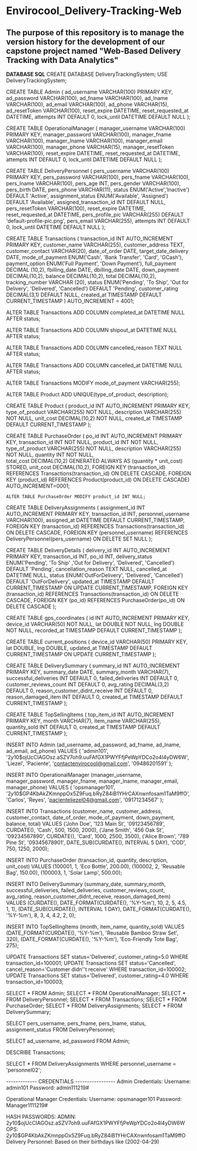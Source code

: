 # Envirocool_Delivery-Tracking-Web

## The purpose of this repository is to manage the version history for the development of our capstone project named "Web-Based Delivery Tracking with Data Analytics"

**DATABASE SQL**
CREATE DATABASE DeliveryTrackingSystem;
USE DeliveryTrackingSystem;

CREATE TABLE Admin (
    ad_username VARCHAR(100) PRIMARY KEY,
    ad_password VARCHAR(100),
    ad_fname VARCHAR(100),
    ad_lname VARCHAR(100),
    ad_email VARCHAR(100),
    ad_phone VARCHAR(15),
    ad_resetToken VARCHAR(100),
    reset_expire DATETIME,
    reset_requested_at DATETIME,
    attempts INT DEFAULT 0,
    lock_until DATETIME DEFAULT NULL
);

CREATE TABLE OperationalManager (
    manager_username VARCHAR(100) PRIMARY KEY,
    manager_password VARCHAR(100),
    manager_fname VARCHAR(100),
    manager_lname VARCHAR(100),
    manager_email VARCHAR(100),
    manager_phone VARCHAR(15),
    manager_resetToken VARCHAR(100),
    reset_expire DATETIME,
    reset_requested_at DATETIME,
    attempts INT DEFAULT 0,
    lock_until DATETIME DEFAULT NULL
);

CREATE TABLE DeliveryPersonnel (
    pers_username VARCHAR(100) PRIMARY KEY,
    pers_password VARCHAR(100),
    pers_fname VARCHAR(100),
    pers_lname VARCHAR(100),
    pers_age INT,
    pers_gender VARCHAR(100),
    pers_birth DATE,
    pers_phone VARCHAR(11),
    status ENUM('Active','Inactive') DEFAULT 'Active',
    assignment_status ENUM('Available', 'Assigned') DEFAULT 'Available',
    assigned_transaction_id INT DEFAULT NULL,
    pers_resetToken VARCHAR(100),
    reset_expire DATETIME,
    reset_requested_at DATETIME,
    pers_profile_pic VARCHAR(255) DEFAULT 'default-profile-pic.png',
    pers_email VARCHAR(255),
    attempts INT DEFAULT 0,
    lock_until DATETIME DEFAULT NULL
);

CREATE TABLE Transactions ( 
transaction_id INT AUTO_INCREMENT PRIMARY KEY, 
customer_name VARCHAR(255), 
customer_address TEXT, 
customer_contact VARCHAR(20), 
date_of_order DATE, 
target_date_delivery DATE,
mode_of_payment ENUM('Cash', 'Bank Transfer', 'Card', 'GCash'), 
payment_option ENUM('Full Payment', 'Down Payment'),
full_payment DECIMAL (10,2),
fbilling_date DATE,
dbilling_date DATE,
down_payment DECIMAL(10,2), 
balance DECIMAL(10,2), 
total DECIMAL(10,2), 
tracking_number VARCHAR (20),
status ENUM('Pending', 'To Ship', 'Out for Delivery', 'Delivered', 'Cancelled') DEFAULT 'Pending', 
customer_rating DECIMAL(3,1) DEFAULT NULL, 
created_at TIMESTAMP DEFAULT CURRENT_TIMESTAMP ) AUTO_INCREMENT = 4001;

ALTER TABLE Transactions 
ADD COLUMN completed_at DATETIME NULL AFTER status;

ALTER TABLE Transactions 
ADD COLUMN shipout_at DATETIME NULL AFTER status;

ALTER TABLE Transactions
ADD COLUMN cancelled_reason TEXT NULL AFTER status;

ALTER TABLE Transactions
ADD COLUMN cancelled_at DATETIME NULL AFTER status;

ALTER TABLE Transactions MODIFY mode_of_payment VARCHAR(255);

ALTER TABLE Product ADD UNIQUE(type_of_product, description);

CREATE TABLE Product (
    product_id INT AUTO_INCREMENT PRIMARY KEY,
    type_of_product VARCHAR(255) NOT NULL,
    description VARCHAR(255) NOT NULL, 
    unit_cost DECIMAL(10,2) NOT NULL, 
    created_at TIMESTAMP DEFAULT CURRENT_TIMESTAMP
);


CREATE TABLE PurchaseOrder ( 
    po_id INT AUTO_INCREMENT PRIMARY KEY, 
    transaction_id INT NOT NULL, 
    product_id INT NOT NULL,
     type_of_product VARCHAR(255) NOT NULL,
    description VARCHAR(255) NOT NULL, 
    quantity INT NOT NULL,  
    total_cost DECIMAL(10,2) GENERATED ALWAYS AS (quantity * unit_cost) STORED, 
    unit_cost DECIMAL(10,2), 
    FOREIGN KEY (transaction_id) REFERENCES Transactions(transaction_id) ON DELETE CASCADE,
    FOREIGN KEY (product_id) REFERENCES Product(product_id) ON DELETE CASCADE) AUTO_INCREMENT=0001;

    ALTER TABLE PurchaseOrder MODIFY product_id INT NULL;

CREATE TABLE DeliveryAssignments (
    assignment_id INT AUTO_INCREMENT PRIMARY KEY,
    transaction_id INT,
    personnel_username VARCHAR(100),
    assigned_at DATETIME DEFAULT CURRENT_TIMESTAMP,
    FOREIGN KEY (transaction_id) REFERENCES Transactions(transaction_id) ON DELETE CASCADE,
    FOREIGN KEY (personnel_username) REFERENCES DeliveryPersonnel(pers_username) ON DELETE SET NULL
);

CREATE TABLE DeliveryDetails (
    delivery_id INT AUTO_INCREMENT PRIMARY KEY,
    transaction_id INT,
    po_id INT,
    delivery_status ENUM('Pending', 'To Ship' ,'Out for Delivery', 'Delivered', 'Cancelled') DEFAULT 'Pending',
    cancellation_reason TEXT NULL,
    cancelled_at DATETIME NULL,
    status ENUM('OutForDelivery', 'Delivered', 'Cancelled') DEFAULT 'OutForDelivery',
    updated_at TIMESTAMP DEFAULT CURRENT_TIMESTAMP ON UPDATE CURRENT_TIMESTAMP,
    FOREIGN KEY (transaction_id) REFERENCES Transactions(transaction_id) ON DELETE CASCADE,
    FOREIGN KEY (po_id) REFERENCES PurchaseOrder(po_id) ON DELETE CASCADE
);

CREATE TABLE gps_coordinates (
    id INT AUTO_INCREMENT PRIMARY KEY,
    device_id VARCHAR(50) NOT NULL,
    lat DOUBLE NOT NULL,
    lng DOUBLE NOT NULL,
    recorded_at TIMESTAMP DEFAULT CURRENT_TIMESTAMP
);

CREATE TABLE current_positions (
    device_id VARCHAR(50) PRIMARY KEY,
    lat DOUBLE,
    lng DOUBLE,
    updated_at TIMESTAMP DEFAULT CURRENT_TIMESTAMP ON UPDATE CURRENT_TIMESTAMP
);


CREATE TABLE DeliverySummary (
    summary_id INT AUTO_INCREMENT PRIMARY KEY,
    summary_date DATE,
    summary_month VARCHAR(7),
    successful_deliveries INT DEFAULT 0,
    failed_deliveries INT DEFAULT 0,
    customer_reviews_count INT DEFAULT 0,
    avg_rating DECIMAL(3,2) DEFAULT 0,
    reason_customer_didnt_receive INT DEFAULT 0,
    reason_damaged_item INT DEFAULT 0,
    created_at TIMESTAMP DEFAULT CURRENT_TIMESTAMP
);

CREATE TABLE TopSellingItems (
    top_item_id INT AUTO_INCREMENT PRIMARY KEY,
    month VARCHAR(7),
    item_name VARCHAR(255),
    quantity_sold INT DEFAULT 0,
    created_at TIMESTAMP DEFAULT CURRENT_TIMESTAMP
);



INSERT INTO Admin (ad_username, ad_password, ad_fname, ad_lname, ad_email, ad_phone)
VALUES (
    'admin101',
    '$2y$10$ojUcCIAGOsz.aSZV7oh9.uuFAfGX1PWYFfjPeWpYDCo2o4l4yDW6W',
    'Liezel', 'Paciente',
    'contactenvirocool@gmail.com',
    '09486201591'
);

INSERT INTO OperationalManager (manager_username, manager_password, manager_fname, manager_lname, manager_email, manager_phone)
VALUES (
    'opsmanager101',
    '$2y$10$GP4KbAkZKmnppOx5Z9Fuq.bRyZ84iB1YHrCAXnwnfosam1TaM9ffO',
    'Carlos', 'Reyes',
    'pacienteliezel04@gmail.com',
    '09171234567'
);

INSERT INTO Transactions (customer_name, customer_address, customer_contact, date_of_order, mode_of_payment, down_payment, balance, total)
VALUES 
('John Doe', '123 Main St', '09123456789', CURDATE(), 'Cash', 500, 1500, 2000),
('Jane Smith', '456 Oak St', '09234567890', CURDATE(), 'Card', 1000, 2500, 3500),
('Alice Brown', '789 Pine St', '09345678901', DATE_SUB(CURDATE(), INTERVAL 5 DAY), 'COD', 750, 1250, 2000);

INSERT INTO PurchaseOrder (transaction_id, quantity, description, unit_cost)
VALUES
(100001, 1, 'Eco Bottle', 200.00),
(100002, 2, 'Reusable Bag', 150.00),
(100003, 1, 'Solar Lamp', 500.00);

INSERT INTO DeliverySummary (summary_date, summary_month, successful_deliveries, failed_deliveries, customer_reviews_count, avg_rating, reason_customer_didnt_receive, reason_damaged_item)
VALUES 
(CURDATE(), DATE_FORMAT(CURDATE(), '%Y-%m'), 10, 2, 5, 4.5, 1, 1),
(DATE_SUB(CURDATE(), INTERVAL 1 DAY), DATE_FORMAT(CURDATE(), '%Y-%m'), 8, 3, 4, 4.2, 2, 0);

INSERT INTO TopSellingItems (month, item_name, quantity_sold)
VALUES 
(DATE_FORMAT(CURDATE(), '%Y-%m'), 'Reusable Bamboo Straw Set', 320),
(DATE_FORMAT(CURDATE(), '%Y-%m'), 'Eco-Friendly Tote Bag', 275);


UPDATE Transactions SET status='Delivered', customer_rating=5.0 WHERE transaction_id=100001;
UPDATE Transactions SET status='Cancelled', cancel_reason='Customer didn''t receive' WHERE transaction_id=100002;
UPDATE Transactions SET status='Delivered', customer_rating=4.0 WHERE transaction_id=100003;


SELECT * FROM Admin;
SELECT * FROM OperationalManager;
SELECT * FROM DeliveryPersonnel;
SELECT * FROM Transactions;
SELECT * FROM PurchaseOrder;
SELECT * FROM DeliveryAssignments;
SELECT * FROM DeliverySummary;

SELECT pers_username, pers_fname, pers_lname, status, assignment_status
FROM DeliveryPersonnel;

SELECT ad_username, ad_password FROM Admin;

DESCRIBE Transactions;

SELECT * FROM DeliveryAssignments 
WHERE personnel_username = 'personnel02';

------------- CREDENTIALS -----------------
Admin Credentials:
Username: admin101
Password: admin111219#

Operational Manager Credentials:
Username: opsmanager101
Password: Manager1111219#

HASH PASSWORDS:
ADMIN: $2y$10$ojUcCIAGOsz.aSZV7oh9.uuFAfGX1PWYFfjPeWpYDCo2o4l4yDW6W
OPS: $2y$10$GP4KbAkZKmnppOx5Z9Fuq.bRyZ84iB1YHrCAXnwnfosam1TaM9ffO  
Delivery Personnel: Based on their birthdays like (2002-04-29)
